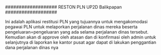 ###################
RESTON PLN UP2D Balikpapan
###################

Ini adalah aplikasi restitusi PLN yang tujuannya untuk mengakomodasi pegawai PLN untuk melaporkan perjalanan dinas mereka beserta pengeluaran=pengeluaran yang ada selama perjalanan dinas tersebut.
Kemudian akan di approve oleh atasan dan di konfirmasi oleh admin untuk selanjutnya di laporkan ke kantor pusat agar dapat di lakukan penggantian dana perjalanan dinas nya
